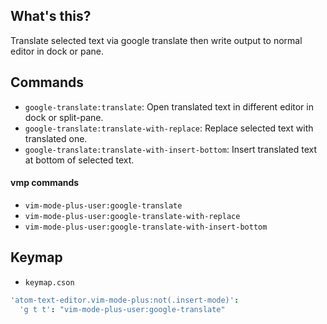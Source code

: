 ## What's this?

Translate selected text via google translate then write output to normal editor in dock or pane.  

## Commands

- `google-translate:translate`: Open translated text in different editor in dock or split-pane.
- `google-translate:translate-with-replace`: Replace selected text with translated one.
- `google-translate:translate-with-insert-bottom`: Insert translated text at bottom of selected text.

#### vmp commands

- `vim-mode-plus-user:google-translate`
- `vim-mode-plus-user:google-translate-with-replace`
- `vim-mode-plus-user:google-translate-with-insert-bottom`

## Keymap

- `keymap.cson`

```coffeescript
'atom-text-editor.vim-mode-plus:not(.insert-mode)':
  'g t t': "vim-mode-plus-user:google-translate"
```
